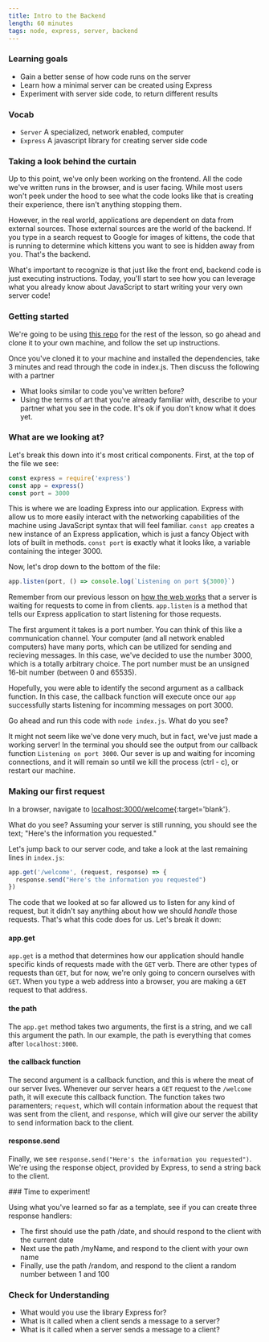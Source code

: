 ```yaml
---
title: Intro to the Backend
length: 60 minutes
tags: node, express, server, backend
---
```


### Learning goals
* Gain a better sense of how code runs on the server
* Learn how a minimal server can be created using Express
* Experiment with server side code, to return different results

### Vocab
* `Server` A specialized, network enabled, computer
* `Express` A javascript library for creating server side code

### Taking a look behind the curtain
Up to this point, we've only been working on the frontend. All the code we've
written runs in the browser, and is user facing. While most users won't peek
under the hood to see what the code looks like that is creating their
experience, there isn't anything stopping them.

However, in the real world, applications are dependent on data from external
sources. Those external sources are the world of the backend. If you type in a
search request to Google for images of kittens, the code that is running to
determine which kittens you want to see is hidden away from you. That's the
backend.

What's important to recognize is that just like the front end, backend code is
just executing instructions. Today, you'll start to see how you can leverage
what you already know about JavaScript to start writing your very own server
code!

### Getting started
We're going to be using
[this repo](https://github.com/wvmitchell/intro-to-the-backend) for the rest of
the lesson, so go ahead and clone it to your own machine, and follow the set up
instructions. 

<section class="call-to-action">
Once you've cloned it to your machine and installed the dependencies, take 3
minutes and read through the code in index.js. Then discuss the following with a
partner

* What looks similar to code you've written before?
* Using the terms of art that you're already familiar with, describe to your
  partner what you see in the code. It's ok if you don't know what it does yet.
</section>

### What are we looking at?

Let's break this down into it's most critical components. First, at the top of
the file we see:

```javascript
const express = require('express')
const app = express()
const port = 3000
```

This is where we are loading Express into our application. Express with allow us
to more easily interact with the networking capabilities of the machine using
JavaScript syntax that will feel familiar. `const app` creates a new instance of
an Express application, which is just a fancy Object with lots of built in
methods. `const port` is exactly what it looks like, a variable containing the
integer 3000.

Now, let's drop down to the bottom of the file:

```javascript
app.listen(port, () => console.log(`Listening on port ${3000}`)
```

Remember from our previous lesson on [how the web
works](https://frontend.turing.io/lessons/module-2/how-the-web-works.html) that a
server is waiting for requests to come in from clients. `app.listen` is a method
that tells our Express application to start listening for those requests. 

The first argument it takes is a port number. You can think of this like a
communication channel. Your computer (and all network enabled computers) have
many ports, which can be utilized for sending and recieving messages. In this
case, we've decided to use the number 3000, which is a totally arbitrary choice.
The port number must be an unsigned 16-bit number (between 0 and 65535).

Hopefully, you were able to identify the second argument as a callback function.
In this case, the callback function will execute once our `app` successfully
starts listening for incomming messages on port 3000. 

Go ahead and run this code with `node index.js`. What do you see?

It might not seem like we've done very much, but in fact, we've just made a
working server! In the terminal you should see the output from our callback
function `Listening on port 3000`. Our sever is up and waiting for incoming
connections, and it will remain so until we kill the process (ctrl - c), or
restart our machine.

### Making our first request

In a browser, navigate to [localhost:3000/welcome](http://localhost:3000/welcome){:target='blank'}.

What do you see? Assuming your server is still running, you should see the text;
"Here's the information you requested."

Let's jump back to our server code, and take a look at the last remaining lines
in `index.js`:

```javascript
app.get('/welcome', (request, response) => {
  response.send("Here's the information you requested")
})
```

The code that we looked at so far allowed us to listen for any kind of request,
but it didn't say anything about how we should _handle_ those requests. That's
what this code does for us. Let's break it down:

#### app.get
`app.get` is a method that determines how our application should handle specific
kinds of requests made with the `GET` verb. There are other types of requests than `GET`, but for now,
we're only going to concern ourselves with `GET`. When you type a web address into
a browser, you are making a `GET` request to that address.

#### the path
The `app.get` method takes two arguments, the first is a string, and we call
this argument the path. In our example, the path is everything that comes after
`localhost:3000`.

#### the callback function
The second argument is a callback function, and this is where the meat of our
server lives. Whenever our server hears a `GET` request to the `/welcome` path,
it will execute this callback function. The function takes two paramenters;
`request`, which will contain information about the request that was sent from the
client, and `response`, which will give our server the ability to send
information back to the client.

#### response.send
Finally, we see `response.send("Here's the information you requested")`. We're
using the response object, provided by Express, to send a string back to the
client.

<section class="call-to-action">
### Time to experiment!

Using what you've learned so far as a template, see if you can create three
response handlers:
* The first should use the path /date, and should respond to the client with the
  current date
* Next use the path /myName, and respond to the client with your own name
* Finally, use the path /random, and respond to the client a random number
  between 1 and 100
</section>

### Check for Understanding
* What would you use the library Express for?
* What is it called when a client sends a message to a server?
* What is it called when a server sends a message to a client?
